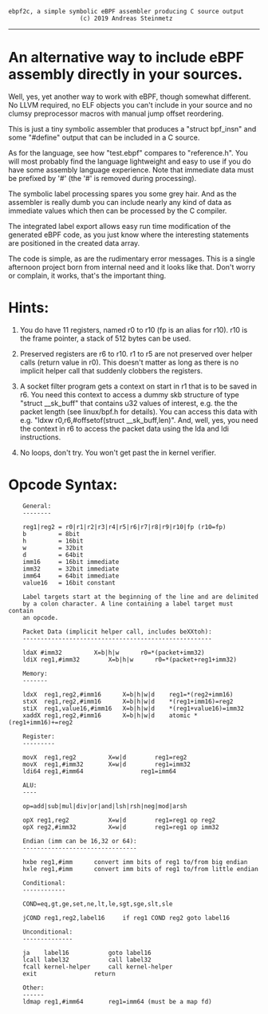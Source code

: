     ebpf2c, a simple symbolic eBPF assembler producing C source output
                        (c) 2019 Andreas Steinmetz

--------------------------------------------------------------------------


  An alternative way to include eBPF assembly directly in your sources.
==========================================================================

Well, yes, yet another way to work with eBPF, though somewhat different.
No LLVM required, no ELF objects you can't include in your source and
no clumsy preprocessor macros with manual jump offset reordering.

This is just a tiny symbolic assembler that produces a "struct bpf\_insn"
and some "#define" output that can be included in a C source.

As for the language, see how "test.ebpf" compares to "reference.h".
You will most probably find the language lightweight and easy to use
if you do have some assembly language experience. Note that immediate
data must be prefixed by '#' (the '#' is removed during processing).

The symbolic label processing spares you some grey hair. And as the
assembler is really dumb you can include nearly any kind of data
as immediate values which then can be processed by the C compiler.

The integrated label export allows easy run time modification of
the generated eBPF code, as you just know where the interesting
statements are positioned in the created data array.

The code is simple, as are the rudimentary error messages. This is a
single afternoon project born from internal need and it looks like
that. Don't worry or complain, it works, that's the important thing.

Hints:
======

1. You do have 11 registers, named r0 to r10 (fp is an alias for r10).
r10 is the frame pointer, a stack of 512 bytes can be used.

2. Preserved registers are r6 to r10. r1 to r5 are not preserved over
helper calls (return value in r0). This doesn't matter as long as
there is no implicit helper call that suddenly clobbers the registers.

3. A socket filter program gets a context on start in r1 that is to
be saved in r6. You need this context to access a dummy skb structure of
type "struct \_\_sk\_buff" that contains u32 values of interest, e.g. the
the packet length (see linux/bpf.h for details). You can access
this data with e.g. "ldxw r0,r6,#offsetof(struct \_\_sk\_buff,len)".
And, well, yes, you need the context in r6 to access the packet data
using the lda and ldi instructions.

4. No loops, don't try. You won't get past the in kernel verifier.

Opcode Syntax:
==============
```
	General:
	--------

	reg1|reg2 = r0|r1|r2|r3|r4|r5|r6|r7|r8|r9|r10|fp (r10=fp)
	b         = 8bit
	h         = 16bit
	w         = 32bit
	d         = 64bit
	imm16     = 16bit immediate
	imm32     = 32bit immediate
	imm64     = 64bit immediate
	value16   = 16bit constant

	Label targets start at the beginning of the line and are delimited
	by a colon character. A line containing a label target must contain
	an opcode.

	Packet Data (implicit helper call, includes beXXtoh):
	-----------------------------------------------------

	ldaX #imm32			X=b|h|w      r0=*(packet+imm32)
	ldiX reg1,#imm32		X=b|h|w      r0=*(packet+reg1+imm32)

	Memory:
	-------

	ldxX  reg1,reg2,#imm16		X=b|h|w|d    reg1=*(reg2+imm16)
	stxX  reg1,reg2,#imm16		X=b|h|w|d    *(reg1+imm16)=reg2
	stiX  reg1,value16,#imm16	X=b|h|w|d    *(reg1+value16)=imm32
	xaddX reg1,reg2,#imm16		X=b|h|w|d    atomic *(reg1+imm16)+=reg2

	Register:
	---------

	movX  reg1,reg2			X=w|d	     reg1=reg2
	movX  reg1,#imm32		X=w|d	     reg1=imm32
	ldi64 reg1,#imm64			     reg1=imm64

	ALU:
	----

	op=add|sub|mul|div|or|and|lsh|rsh|neg|mod|arsh

	opX reg1,reg2			X=w|d	     reg1=reg1 op reg2
	opX reg2,#imm32			X=w|d	     reg1=reg1 op imm32

	Endian (imm can be 16,32 or 64):
	--------------------------------

	hxbe reg1,#imm		convert imm bits of reg1 to/from big endian
	hxle reg1,#imm		convert imm bits of reg1 to/from little endian

	Conditional:
	------------

	COND=eq,gt,ge,set,ne,lt,le,sgt,sge,slt,sle

	jCOND reg1,reg2,label16		if reg1 COND reg2 goto label16

	Unconditional:
	--------------

	ja    label16			goto label16
	lcall label32			call label32
	fcall kernel-helper		call kernel-helper
	exit				return

	Other:
	------
	ldmap reg1,#imm64		reg1=imm64 (must be a map fd)
```
